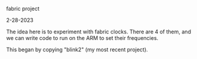 fabric project

2-28-2023

The idea here is to experiment with fabric clocks.
There are 4 of them, and we can write code to run
on the ARM to set their frequencies.

This began by copying "blink2" (my most recent project).
